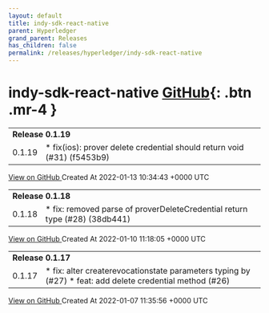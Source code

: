 ```yaml
---
layout: default
title: indy-sdk-react-native
parent: Hyperledger
grand_parent: Releases
has_children: false
permalink: /releases/hyperledger/indy-sdk-react-native
---
```


# indy-sdk-react-native <span class="fs-3 right-align">[GitHub](https://github.com/hyperledger/indy-sdk-react-native){: .btn .mr-4 }</span>


<div>
    <table>
        <tr>
            <td colspan="2">
                <b>
                    Release 0.1.19
                </b>
            </td>
        </tr>
        <tr>
            <td>
                <span class="chip">
                    0.1.19
                </span>
            </td>
            <td>
                * fix(ios): prover delete credential should return void (#31) (f5453b9)
            </td>
        </tr>
    </table>
    <a href="https://github.com/hyperledger/indy-sdk-react-native/releases/tag/0.1.19" class=".btn">
        View on GitHub
    </a>
    <span class="right-align">
        Created At 2022-01-13 10:34:43 +0000 UTC
    </span>
</div>

<div>
    <table>
        <tr>
            <td colspan="2">
                <b>
                    Release 0.1.18
                </b>
            </td>
        </tr>
        <tr>
            <td>
                <span class="chip">
                    0.1.18
                </span>
            </td>
            <td>
                * fix: removed parse of proverDeleteCredential return type (#28) (38db441)
            </td>
        </tr>
    </table>
    <a href="https://github.com/hyperledger/indy-sdk-react-native/releases/tag/0.1.18" class=".btn">
        View on GitHub
    </a>
    <span class="right-align">
        Created At 2022-01-10 11:18:05 +0000 UTC
    </span>
</div>

<div>
    <table>
        <tr>
            <td colspan="2">
                <b>
                    Release 0.1.17
                </b>
            </td>
        </tr>
        <tr>
            <td>
                <span class="chip">
                    0.1.17
                </span>
            </td>
            <td>
                * fix: alter createrevocationstate parameters typing by (#27)
* feat: add delete credential method (#26)
            </td>
        </tr>
    </table>
    <a href="https://github.com/hyperledger/indy-sdk-react-native/releases/tag/0.1.17" class=".btn">
        View on GitHub
    </a>
    <span class="right-align">
        Created At 2022-01-07 11:35:56 +0000 UTC
    </span>
</div>

